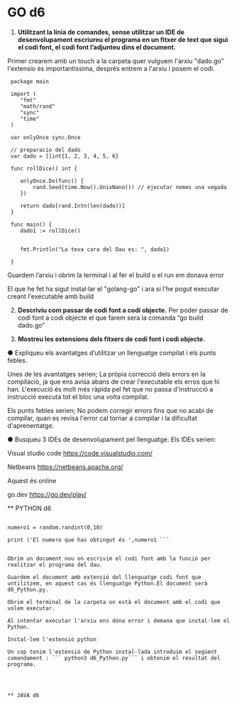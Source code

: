 # GO d6

1.  **Utilitzant la línia de comandes, sense utilitzar un IDE de desenvolupament escriureu el programa en un fitxer de text que sigui el codi font, el codi font l’adjunteu dins el document.**

Primer crearem amb un touch a la carpeta quer vulguem l'arxiu "dado.go"
l'extensio és importantíssima, després entrem a l'arxiu i posem el codi.

```
 package main

 import (
 	"fmt"
 	"math/rand"
 	"sync"
 	"time"
 )

 var onlyOnce sync.Once

 // preparacio del dado   
 var dado = []int{1, 2, 3, 4, 5, 6}

 func rollDice() int {

 	onlyOnce.Do(func() {
 		rand.Seed(time.Now().UnixNano()) // ejecutar nomes una vegada
 	})

 	return dado[rand.Intn(len(dado))]
 }

 func main() {
 	dado1 := rollDice()
 	

 	fmt.Println("La teva cara del Dau es: ", dado1)
 	
 }
```
Guardem l’arxiu i obrim la terminal i al fer el build o el run em donava error 


El que he fet ha sigut instal·lar el "golang-go" i ara si l'he pogut executar creant l'executable amb build













2. **Descriviu com passar de codi font a codi objecte.**
Per poder passar de codi font a codi objecte el que farem sera la comanda “go build dado.go”





3. **Mostreu les extensions dels fitxers de codi font i codi objecte.**




● Expliqueu els avantatges d’utilitzar un llenguatge compilat i els punts febles.

Unes de les avantatges serien; La pròpia correcció dels errors en la compilació, ja que ens avisa abans de crear l'executable els erros que hi han. L'execució és molt més ràpida pel fet que no passa d'instrucció a instrucció executa tot el bloc una volta compilat.

Els punts febles serien; No podem corregir errors fins que no acabi de compilar, quan es revisa l'error cal tornar a compilar i la dificultat d'aprenentatge.





● Busqueu 3 IDEs de desenvolupament pel llenguatge.
Els IDEs serien:

Visual studio code
https://code.visualstudio.com/



Netbeans
https://netbeans.apache.org/



Aquest és online

go.dev
https://go.dev/play/






** PYTHON d6
``` import random
 
numero1 = random.randint(0,10)

print ('El numero que has obtingut és ',numero1 ```


Obrim un document nou on escrivim el codi font amb la funció per realitzar el programa del dau.

Guardem el document amb extensió del llenguatge codi font que untilitzem, en aquest cas és llenguatge Python.El document serà d6_Python.py.

Obrim el terminal de la carpeta on està el document amb el codi que volem executar.

Al intentar executar l'arxiu ens dóna error i demana que instal·lem el Python.

Instal·lem l'extensió python

Un cop tenim l'extensió de Python instal·lada introduim el següent comandament : ``` python3 d6_Python.py``` i obtenim el resultat del programa.




** JAVA d6
